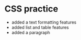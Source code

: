 # CSS practice
- added a text formatting features
- added list and table  features
- added a paragraph